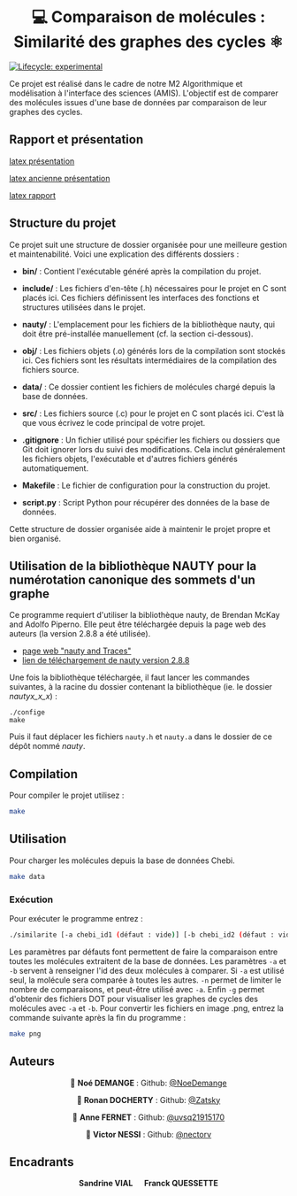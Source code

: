 <h1 align="center"> 💻 Comparaison de molécules : Similarité des graphes des cycles ⚛️</h1>
<p>
</p>

<!-- badges: start -->
[![Lifecycle:
experimental](https://img.shields.io/badge/lifecycle-experimental-orange.svg)](https://lifecycle.r-lib.org/articles/stages.html#experimental)
<!-- badges: end -->

Ce projet est réalisé dans le cadre de notre M2 Algorithmique et modélisation à l'interface des sciences (AMIS). L'objectif est de comparer des molécules issues d'une base de données par comparaison de leur graphes des cycles.

## Rapport et présentation

[latex présentation](https://www.overleaf.com/4279531282ghsdfmdxbmqv#2be995)

[latex ancienne présentation](https://www.overleaf.com/9936189727ddqhdmmvxmqq#957509)

[latex rapport](https://www.overleaf.com/9143591999bkqtcxgnwvfz#696441)

## Structure du projet

Ce projet suit une structure de dossier organisée pour une meilleure gestion et maintenabilité. Voici une explication des différents dossiers :

- **bin/** : Contient l'exécutable généré après la compilation du projet.

- **include/** : Les fichiers d'en-tête (.h) nécessaires pour le projet en C sont placés ici. Ces fichiers définissent les interfaces des fonctions et structures utilisées dans le projet.

- **nauty/** : L'emplacement pour les fichiers de la bibliothèque nauty, qui doit être pré-installée manuellement (cf. la section ci-dessous).

- **obj/** : Les fichiers objets (.o) générés lors de la compilation sont stockés ici. Ces fichiers sont les résultats intermédiaires de la compilation des fichiers source.

- **data/** : Ce dossier contient les fichiers de molécules chargé depuis la base de données.

- **src/** : Les fichiers source (.c) pour le projet en C sont placés ici. C'est là que vous écrivez le code principal de votre projet.

- **.gitignore** : Un fichier utilisé pour spécifier les fichiers ou dossiers que Git doit ignorer lors du suivi des modifications. Cela inclut généralement les fichiers objets, l'exécutable et d'autres fichiers générés automatiquement.

- **Makefile** : Le fichier de configuration pour la construction du projet.

- **script.py** : Script Python pour récupérer des données de la base de données.

Cette structure de dossier organisée aide à maintenir le projet propre et bien organisé.

## Utilisation de la bibliothèque NAUTY pour la numérotation canonique des sommets d'un graphe

Ce programme requiert d'utiliser la bibliothèque nauty, de Brendan McKay and Adolfo Piperno. Elle peut être téléchargée depuis la page web des auteurs (la version 2.8.8 a été utilisée).
- [page web "nauty and Traces"](https://pallini.di.uniroma1.it/#howtogetit)
- [lien de téléchargement de nauty version 2.8.8](https://pallini.di.uniroma1.it/#howtogetit)

Une fois la bibliothèque téléchargée, il faut lancer les commandes suivantes, à la racine du dossier contenant la bibliothèque (ie. le dossier *nautyx_x_x*) :

```
./confige
make
```

Puis il faut déplacer les fichiers `nauty.h` et `nauty.a` dans le dossier de ce dépôt nommé *nauty*.

## Compilation

Pour compiler le projet utilisez :
```sh
make
```

## Utilisation

Pour charger les molécules depuis la base de données Chebi.
```sh
make data
```

<!--### Démo
Pour lancer une démo sur le substrat adénosine :
```sh
make demo
```-->

### Exécution
Pour exécuter le programme entrez :
```sh
./similarite [-a chebi_id1 (défaut : vide)] [-b chebi_id2 (défaut : vide)] [-n nb_fichiers (défaut : tous)] [-g (défaut : non)] [-h (usage)]
```
Les paramètres par défauts font permettent de faire la comparaison entre toutes les molécules extraitent de la base de données. Les paramètres `-a` et `-b` servent à renseigner l'id des deux molécules à comparer. Si `-a` est utilisé seul, la molécule sera comparée à toutes les autres. `-n` permet de limiter le nombre de comparaisons, et peut-être utilisé avec `-a`. Enfin `-g` permet d'obtenir des fichiers DOT pour visualiser les graphes de cycles des molécules avec `-a` et `-b`. Pour convertir les fichiers en image .png, entrez la commande suivante après la fin du programme :

```sh
make png
```
<!--
Puis les paramètres alpha et sizemax peuvent être aussi modifiés.
Alpha est utilisé pour la génération d'une enveloppe concave et sizemax correspond au nombre d'atomes maximum que l'on veut dans un chemin qu'on génère.

alpha (défaut 3) : -a [double]

sizemax (défaut 5) : -s [entier]
```
Pour avoir de l'aide : 
 ```sh
-h
```

### Nettoyage des fichiers

Pour supprimer l'éxécutable et les fichiers objets :
```sh
make clean
```
Pour supprimer en plus les résultats : 
```sh
make mrproper
```

### Visualisation

Pour visualiser les résultats vous pouvez utiliser Pymol ou tout autres logiciels de visualisation moléculaire. -->

## Auteurs

<div align="center">

👤 **Noé DEMANGE** : Github: [@NoeDemange](https://github.com/NoeDemange)

👤 **Ronan DOCHERTY** :  Github: [@Zatsky](https://github.com/Zatsky)

👤 **Anne FERNET** : Github: [@uvsq21915170](https://github.com/uvsq21915170)

👤 **Victor NESSI** : Github: [@nectorv](https://github.com/nectorv)

</div>

## Encadrants
 <div align="center">
  <b>Sandrine VIAL &emsp; Franck QUESSETTE</b>
</div>